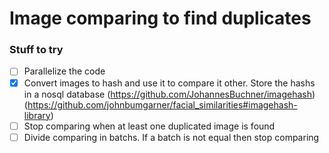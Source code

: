 # Image comparing to find duplicates

### Stuff to try
- [ ] Parallelize the code
- [x] Convert images to hash and use it to compare it other. Store the hashs in a nosql database 
      (https://github.com/JohannesBuchner/imagehash) (https://github.com/johnbumgarner/facial_similarities#imagehash-library)
- [ ] Stop comparing when at least one duplicated image is found
- [ ] Divide comparing in batchs. If a batch is not equal then stop comparing